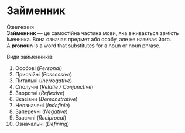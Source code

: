 # Займенник

<div class="eoz-wrap">
<span class="eoz">Означення</span>
<div class="eoz-text">
<b>Займенник</b> — це самостійна частина мови, яка вживається замість іменника. Вона означає предмет або особу, але не називає його.<br>
A <b>pronoun</b> is a word that substitutes for a noun or noun phrase.
</div>
</div>

<p1>Види займенників</p1>:
1. Особові (<i>Personal</i>)
2. Присвійні (<i>Possessive</i>)
3. Питальні (<i>Inerrogative</i>)
4. Сполучні (<i>Relatie / Conjunctive</i>)
5. Зворотні (<i>Reflexive</i>)
6. Вказівни (<i>Demonstrative</i>)
7. Неозначені (<i>Indefinie</i>)
8. Заперечні (<i>Negative</i>)
9. Взаємні (<i>Reciprocal</i>)
10. Означальні (<i>Defining</i>)